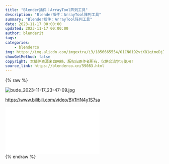 ```yaml
---
title: "Blender插件：ArrayTool阵列工具"
description: "Blender插件：ArrayTool阵列工具"
summary: "Blender插件：ArrayTool阵列工具"
date: 2023-11-17 00:00:00
updated: 2023-11-17 00:00:00
author: blenderit
tags: 
categories:
    - blenderco
img: https://img.alicdn.com/imgextra/i3/1856665554/O1CN0192vtX81qtmeDj7LZQ_!!1856665554.jpg
showGetMethod: false
copyright: 本插件资源来自网络，版权归原作者所有，仅供交流学习使用！
source_link: https://blenderco.cn/59083.html
---
```


{% raw %}
<p><img class="aligncenter" src="https://img.alicdn.com/imgextra/i3/1856665554/O1CN0192vtX81qtmeDj7LZQ_!!1856665554.jpg" alt="bude_2023-11-17_23-47-09.jpg"></p><p><a href="https://www.bilibili.com/video/BV1HN4y1S7sa">https://www.bilibili.com/video/BV1HN4y1S7sa</a></p><div id="external-video-d5bc4f6a5c" class="external-video"><iframe frameborder="0" src="//player.bilibili.com/player.html?aid=876022120&amp;bvid=BV1HN4y1S7sa&amp;cid=1335482395&amp;p=1" allowfullscreen="true"></iframe></div>
<div style="display: none">blenderco</div>
{% endraw %}